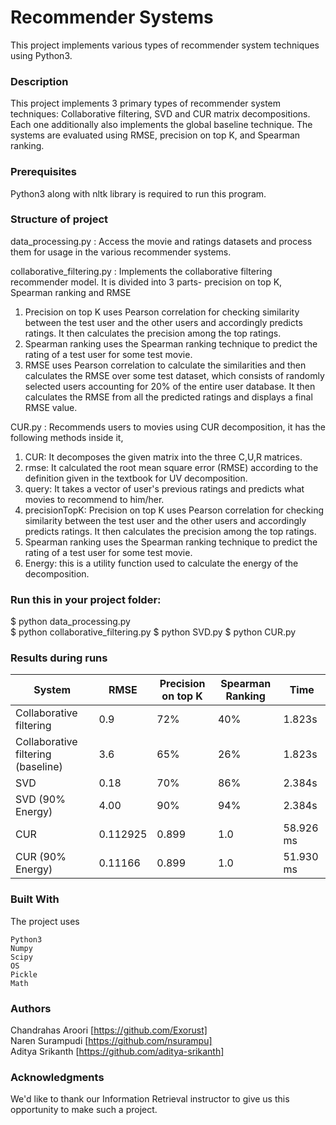 # Recommender Systems

This project implements various types of recommender system techniques using Python3.

### Description

This project implements 3 primary types of recommender system techniques: Collaborative filtering, SVD and CUR matrix decompositions. Each one additionally also implements
the global baseline technique. The systems are evaluated using RMSE, precision on top K, and Spearman ranking.

### Prerequisites

Python3 along with nltk library is required to run this program.

### Structure of project

data_processing.py : Access the movie and ratings datasets and process them for usage in the various recommender systems.

collaborative_filtering.py : Implements the collaborative filtering recommender model. It is divided into 3 parts- precision on top K, Spearman ranking and RMSE
1. Precision on top K uses Pearson correlation for checking similarity between the test user and the other users and accordingly predicts ratings. It then calculates the precision among the top ratings.
2. Spearman ranking uses the Spearman ranking technique to predict the rating of a test user for some test movie.
3. RMSE uses Pearson correlation to calculate the similarities and then calculates the RMSE over some test dataset, which consists of randomly selected users accounting for
20% of the entire user database. It then calculates the RMSE from all the predicted ratings and displays a final RMSE value.

CUR.py : Recommends users to movies using CUR decomposition, it has the following methods inside it,
1. CUR: It decomposes the given matrix into the three C,U,R matrices.
2. rmse: It calculated the root mean square error (RMSE) according to the definition given in the textbook for UV decomposition.
3. query: It takes a vector of user's previous ratings and predicts what movies to recommend to him/her.
4. precisionTopK: Precision on top K uses Pearson correlation for checking similarity between the test user and the other users and accordingly predicts ratings. It then calculates the precision among the top ratings.
5. Spearman ranking uses the Spearman ranking technique to predict the rating of a test user for some test movie.
6. Energy: this is a utility function used to calculate the energy of the decomposition.

### Run this in your project folder:

$ python data_processing.py </br>
$ python collaborative_filtering.py
$ python SVD.py
$ python CUR.py

### Results during runs

System | RMSE | Precision on top K | Spearman Ranking | Time
--- | --- | --- | --- | ---
Collaborative filtering | 0.9 | 72% | 40% | 1.823s
Collaborative filtering (baseline) | 3.6 | 65% | 26% | 1.823s
SVD | 0.18 | 70% | 86% | 2.384s
SVD (90% Energy) | 4.00 | 90% | 94% | 2.384s
CUR | 0.112925 | 0.899 | 1.0 | 58.926 ms  
CUR (90% Energy) | 0.11166 | 0.899 | 1.0 | 51.930 ms 

### Built With

The project uses

    Python3
    Numpy
    Scipy
    OS
    Pickle
    Math

### Authors

Chandrahas Aroori [https://github.com/Exorust] </br>
Naren Surampudi [https://github.com/nsurampu] </br>
Aditya Srikanth [https://github.com/aditya-srikanth]

### Acknowledgments

We'd like to thank our Information Retrieval instructor to give us this opportunity to make such a project.
